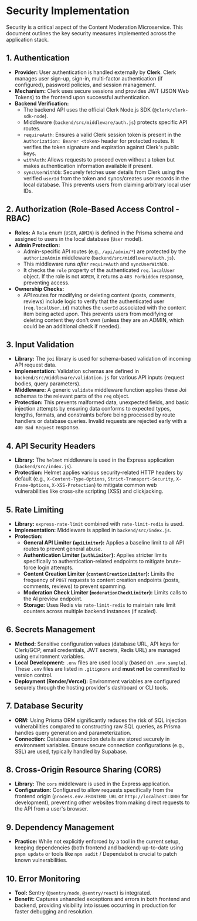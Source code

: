 # Security Implementation

Security is a critical aspect of the Content Moderation Microservice. This document outlines the key security measures implemented across the application stack.

## 1. Authentication

*   **Provider:** User authentication is handled externally by **Clerk**. Clerk manages user sign-up, sign-in, multi-factor authentication (if configured), password policies, and session management.
*   **Mechanism:** Clerk uses secure sessions and provides JWT (JSON Web Tokens) to the frontend upon successful authentication.
*   **Backend Verification:**
    *   The backend API uses the official Clerk Node.js SDK (`@clerk/clerk-sdk-node`).
    *   Middleware (`backend/src/middleware/auth.js`) protects specific API routes.
    *   `requireAuth`: Ensures a valid Clerk session token is present in the `Authorization: Bearer <token>` header for protected routes. It verifies the token signature and expiration against Clerk's public keys.
    *   `withAuth`: Allows requests to proceed even without a token but makes authentication information available if present.
    *   `syncUserWithDb`: Securely fetches user details from Clerk using the verified `userId` from the token and syncs/creates user records in the local database. This prevents users from claiming arbitrary local user IDs.

## 2. Authorization (Role-Based Access Control - RBAC)

*   **Roles:** A `Role` enum (`USER`, `ADMIN`) is defined in the Prisma schema and assigned to users in the local database (`User` model).
*   **Admin Protection:**
    *   Admin-specific API routes (e.g., `/api/admin/*`) are protected by the `authorizeAdmin` middleware (`backend/src/middleware/auth.js`).
    *   This middleware runs *after* `requireAuth` and `syncUserWithDb`.
    *   It checks the `role` property of the authenticated `req.localUser` object. If the role is not `ADMIN`, it returns a `403 Forbidden` response, preventing access.
*   **Ownership Checks:**
    *   API routes for modifying or deleting content (posts, comments, reviews) include logic to verify that the authenticated user (`req.localUser.id`) matches the `userId` associated with the content item being acted upon. This prevents users from modifying or deleting content they don't own (unless they are an ADMIN, which could be an additional check if needed).

## 3. Input Validation

*   **Library:** The `joi` library is used for schema-based validation of incoming API request data.
*   **Implementation:** Validation schemas are defined in `backend/src/middleware/validation.js` for various API inputs (request bodies, query parameters).
*   **Middleware:** A generic `validate` middleware function applies these Joi schemas to the relevant parts of the `req` object.
*   **Protection:** This prevents malformed data, unexpected fields, and basic injection attempts by ensuring data conforms to expected types, lengths, formats, and constraints before being processed by route handlers or database queries. Invalid requests are rejected early with a `400 Bad Request` response.

## 4. API Security Headers

*   **Library:** The `helmet` middleware is used in the Express application (`backend/src/index.js`).
*   **Protection:** Helmet applies various security-related HTTP headers by default (e.g., `X-Content-Type-Options`, `Strict-Transport-Security`, `X-Frame-Options`, `X-XSS-Protection`) to mitigate common web vulnerabilities like cross-site scripting (XSS) and clickjacking.

## 5. Rate Limiting

*   **Library:** `express-rate-limit` combined with `rate-limit-redis` is used.
*   **Implementation:** Middleware is applied in `backend/src/index.js`.
*   **Protection:**
    *   **General API Limiter (`apiLimiter`):** Applies a baseline limit to all API routes to prevent general abuse.
    *   **Authentication Limiter (`authLimiter`):** Applies stricter limits specifically to authentication-related endpoints to mitigate brute-force login attempts.
    *   **Content Creation Limiter (`contentCreationLimiter`):** Limits the frequency of `POST` requests to content creation endpoints (posts, comments, reviews) to prevent spamming.
    *   **Moderation Check Limiter (`moderationCheckLimiter`):** Limits calls to the AI preview endpoint.
    *   **Storage:** Uses Redis via `rate-limit-redis` to maintain rate limit counters across multiple backend instances (if scaled).

## 6. Secrets Management

*   **Method:** Sensitive configuration values (database URL, API keys for Clerk/GCP, email credentials, JWT secrets, Redis URL) are managed using environment variables.
*   **Local Development:** `.env` files are used locally (based on `.env.sample`). These `.env` files are listed in `.gitignore` and **must not** be committed to version control.
*   **Deployment (Render/Vercel):** Environment variables are configured securely through the hosting provider's dashboard or CLI tools.

## 7. Database Security

*   **ORM:** Using Prisma ORM significantly reduces the risk of SQL injection vulnerabilities compared to constructing raw SQL queries, as Prisma handles query generation and parameterization.
*   **Connection:** Database connection details are stored securely in environment variables. Ensure secure connection configurations (e.g., SSL) are used, typically handled by Supabase.

## 8. Cross-Origin Resource Sharing (CORS)

*   **Library:** The `cors` middleware is used in the Express application.
*   **Configuration:** Configured to allow requests specifically from the frontend origin (`process.env.FRONTEND_URL` or `http://localhost:3000` for development), preventing other websites from making direct requests to the API from a user's browser.

## 9. Dependency Management

*   **Practice:** While not explicitly enforced by a tool in the current setup, keeping dependencies (both frontend and backend) up-to-date using `pnpm update` or tools like `npm audit` / Dependabot is crucial to patch known vulnerabilities.

## 10. Error Monitoring

*   **Tool:** Sentry (`@sentry/node`, `@sentry/react`) is integrated.
*   **Benefit:** Captures unhandled exceptions and errors in both frontend and backend, providing visibility into issues occurring in production for faster debugging and resolution.